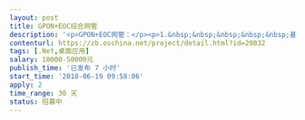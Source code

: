 ```yaml
---                
layout: post       
title: GPON+EOC综合网管           
description: '<p>GPON+EOC网管：</p><p>1.&nbsp;&nbsp;&nbsp;&nbsp;&nbsp;基于SNMP+OAM方式。</p><p>2.&nbsp;&nbsp;&nbsp;&nbsp;&nbsp;一套网管能够综合管理OLT、ONU、EOC局端、EOC终端等设备类型。&nbsp;&nbsp;</p><p>3.&nbsp;&nbsp;&nbsp;&nbsp;&nbsp;能基于拓扑图的方式实时管理设备。</p><p>4.&nbsp;&nbsp;&nbsp;&nbsp;&nbsp;能够自动发现设备同时自动扫描设备资源。&nbsp;&nbsp;</p><p>5.&nbsp;&nbsp;&nbsp;&nbsp;&nbsp;能够对设备配置、性能、安全和故障等方面的管理、监控和维护。&nbsp;</p><p>6.&nbsp;&nbsp;&nbsp;&nbsp;&nbsp;对故障告警能及时发现和通知。&nbsp;</p>'     
contenturl: https://zb.oschina.net/project/detail.html?id=20832      
tags: [.Net,桌面应用]            
salary: 10000-50000元          
publish_time: '已发布 7 小时'         
start_time: '2018-06-19 09:58:06'           
apply: 2                   
time_range: 30 天              
status: 招募中                  
---                 
```


